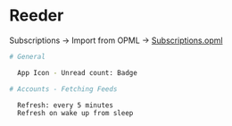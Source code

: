 # Reeder

Subscriptions -> Import from OPML -> [Subscriptions.opml](./Subscriptions.opml)

```sh
# General

  App Icon - Unread count: Badge

# Accounts - Fetching Feeds

  Refresh: every 5 minutes
  Refresh on wake up from sleep
```
